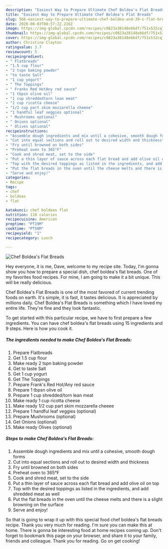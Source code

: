 ```yaml
---
description: "Easiest Way to Prepare Ultimate Chef Boldea's Flat Breads"
title: "Easiest Way to Prepare Ultimate Chef Boldea's Flat Breads"
slug: 566-easiest-way-to-prepare-ultimate-chef-boldea-and-39-s-flat-breads
date: 2020-08-03T08:57:22.216Z
image: https://img-global.cpcdn.com/recipes/c0823a38148eb6df/751x532cq70/chef-boldeas-flat-breads-recipe-main-photo.jpg
thumbnail: https://img-global.cpcdn.com/recipes/c0823a38148eb6df/751x532cq70/chef-boldeas-flat-breads-recipe-main-photo.jpg
cover: https://img-global.cpcdn.com/recipes/c0823a38148eb6df/751x532cq70/chef-boldeas-flat-breads-recipe-main-photo.jpg
author: Christine Clayton
ratingvalue: 3.7
reviewcount: 5
recipeingredient:
- " Flatbreads"
- "1.5 cup flour"
- "2 tspn baking powder"
- "to taste Salt"
- "1 cup yogurt"
- " The Toppings"
- " Franks Red HotAny red sauce"
- "1 tbpsn olive oil"
- "1 cup shreddedtorn lean meat"
- "1 cup ricotta cheese"
- "1/2 cup part skim mozzarella cheeee"
- "1 handful leaf veggies optional"
- " Mushrooms optional"
- " Onions optional"
- " Olives optional"
recipeinstructions:
- "Assemble dough ingredients and mix until a cohesive, smooth dough forms"
- "Cut into equal sections and roll out to desired width and thickness"
- "Fry until browned on both sides"
- "Preheat oven to 365°F"
- "Cook and shred meat, set to the side"
- "Put a thin layer of sauce across each flat bread and add olive oil on top"
- "Top with the desired toppings as listed in the ingredients, and add shredded meat as well"
- "Put the flat breads in the oven until the cheese melts and there is a slight browning on the surface"
- "Serve and enjoy!"
categories:
- Recipe
tags:
- chef
- boldeas
- flat

katakunci: chef boldeas flat 
nutrition: 110 calories
recipecuisine: American
preptime: "PT19M"
cooktime: "PT50M"
recipeyield: "1"
recipecategory: Lunch

---
```



![Chef Boldea&#39;s Flat Breads](https://img-global.cpcdn.com/recipes/c0823a38148eb6df/751x532cq70/chef-boldeas-flat-breads-recipe-main-photo.jpg)

Hey everyone, it is me, Dave, welcome to my recipe site. Today, I'm gonna show you how to prepare a special dish, chef boldea&#39;s flat breads. One of my favorites food recipes. For mine, I am going to make it a bit unique. This will be really delicious.



Chef Boldea&#39;s Flat Breads is one of the most favored of current trending foods on earth. It's simple, it is fast, it tastes delicious. It is appreciated by millions daily. Chef Boldea&#39;s Flat Breads is something which I have loved my entire life. They're fine and they look fantastic.


To get started with this particular recipe, we have to first prepare a few ingredients. You can have chef boldea&#39;s flat breads using 15 ingredients and 9 steps. Here is how you cook it.

<!--inarticleads1-->

##### The ingredients needed to make Chef Boldea&#39;s Flat Breads:

1. Prepare  Flatbreads
1. Get 1.5 cup flour
1. Make ready 2 tspn baking powder
1. Get to taste Salt
1. Get 1 cup yogurt
1. Get  The Toppings
1. Prepare  Frank&#39;s Red Hot/Any red sauce
1. Prepare 1 tbpsn olive oil
1. Prepare 1 cup shredded/torn lean meat
1. Make ready 1 cup ricotta cheese
1. Make ready 1/2 cup part skim mozzarella cheeee
1. Prepare 1 handful leaf veggies (optional)
1. Prepare  Mushrooms (optional)
1. Get  Onions (optional)
1. Make ready  Olives (optional)




<!--inarticleads2-->

##### Steps to make Chef Boldea&#39;s Flat Breads:

1. Assemble dough ingredients and mix until a cohesive, smooth dough forms
1. Cut into equal sections and roll out to desired width and thickness
1. Fry until browned on both sides
1. Preheat oven to 365°F
1. Cook and shred meat, set to the side
1. Put a thin layer of sauce across each flat bread and add olive oil on top
1. Top with the desired toppings as listed in the ingredients, and add shredded meat as well
1. Put the flat breads in the oven until the cheese melts and there is a slight browning on the surface
1. Serve and enjoy!




So that is going to wrap it up with this special food chef boldea&#39;s flat breads recipe. Thank you very much for reading. I'm sure you can make this at home. There is gonna be interesting food at home recipes coming up. Don't forget to bookmark this page on your browser, and share it to your family, friends and colleague. Thank you for reading. Go on get cooking!
